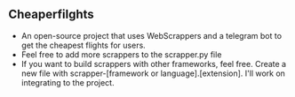 ## Cheaperfilghts
  * An open-source project that uses WebScrappers and a telegram bot to get the cheapest flights for users.
  * Feel free to add more scrappers to the scrapper.py file
  * If you want to build scrappers with other frameworks, feel free. Create a new file with scrapper-[framework or language].[extension]. I'll work on integrating to the project.
